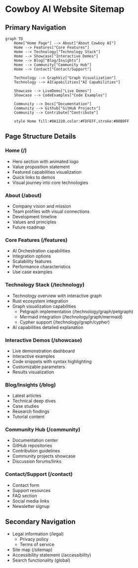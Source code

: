 # Cowboy AI Website Sitemap

## Primary Navigation

```mermaid
graph TD
    Home["Home Page"] --> About["About Cowboy AI"]
    Home --> Features["Core Features"]
    Home --> Technology["Technology Stack"]
    Home --> Showcase["Interactive Demos"]
    Home --> Blog["Blog/Insights"]
    Home --> Community["Community Hub"]
    Home --> Contact["Contact/Support"]
    
    Technology --> GraphViz["Graph Visualization"]
    Technology --> AICapabilities["AI Capabilities"]
    
    Showcase --> LiveDemo["Live Demos"]
    Showcase --> CodeExamples["Code Examples"]
    
    Community --> Docs["Documentation"]
    Community --> Github["GitHub Projects"]
    Community --> Contribute["Contribute"]
    
    style Home fill:#0A1220,color:#FDFEFF,stroke:#00B0FF
```

## Page Structure Details

### Home (/)
- Hero section with animated logo
- Value proposition statement
- Featured capabilities visualization
- Quick links to demos
- Visual journey into core technologies

### About (/about)
- Company vision and mission
- Team profiles with visual connections
- Development timeline
- Values and principles
- Future roadmap

### Core Features (/features)
- AI Orchestration capabilities
- Integration options
- Scalability features
- Performance characteristics
- Use case examples

### Technology Stack (/technology)
- Technology overview with interactive graph
- Rust ecosystem integration
- Graph visualization capabilities
  - Petgraph implementation (/technology/graph/petgraph)
  - Mermaid integration (/technology/graph/mermaid)
  - Cypher support (/technology/graph/cypher)
- AI capabilities detailed explanation

### Interactive Demos (/showcase)
- Live demonstration dashboard
- Interactive examples
- Code snippets with syntax highlighting
- Customizable parameters
- Results visualization

### Blog/Insights (/blog)
- Latest articles
- Technical deep dives
- Case studies
- Research findings
- Tutorial content

### Community Hub (/community)
- Documentation center
- GitHub repositories
- Contribution guidelines
- Community projects showcase
- Discussion forums/links

### Contact/Support (/contact)
- Contact form
- Support resources
- FAQ section
- Social media links
- Newsletter signup

## Secondary Navigation

- Legal information (/legal)
  - Privacy policy
  - Terms of service
- Site map (/sitemap)
- Accessibility statement (/accessibility)
- Search functionality (global) 